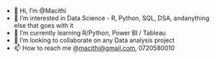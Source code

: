 - 👋 Hi, I’m @Macithi
- 👀 I’m interested in Data Science - R, Python, SQL, DSA, andanything else that goes with it
- 🌱 I’m currently learning R/Python, Power BI / Tableau
- 💞️ I’m looking to collaborate on any Data analysis project
- 📫 How to reach me @macithi@gmail.com, 0720580010

<!---
Macithi/Macithi is a ✨ special ✨ repository because its `README.md` (this file) appears on your GitHub profile.
You can click the Preview link to take a look at your changes.
--->
